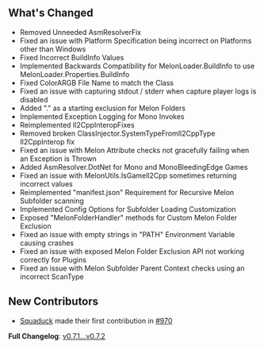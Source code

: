 ## What's Changed
* Removed Unneeded AsmResolverFix
* Fixed an issue with Platform Specification being incorrect on Platforms other than Windows
* Fixed Incorrect BuildInfo Values
* Implemented Backwards Compatibility for MelonLoader.BuildInfo to use MelonLoader.Properties.BuildInfo
* Fixed ColorARGB File Name to match the Class
* Fixed an issue with capturing stdout / stderr when capture player logs is disabled
* Added "." as a starting exclusion for Melon Folders
* Implemented Exception Logging for Mono Invokes
* Reimplemented Il2CppInteropFixes
* Removed broken ClassInjector.SystemTypeFromIl2CppType Il2CppInterop fix
* Fixed an issue with Melon Attribute checks not gracefully failing when an Exception is Thrown
* Added AsmResolver.DotNet for Mono and MonoBleedingEdge Games
* Fixed an issue with MelonUtils.IsGameIl2Cpp sometimes returning incorrect values
* Reimplemented "manifest.json" Requirement for Recursive Melon Subfolder scanning
* Implemented Config Options for Subfolder Loading Customization
* Exposed "MelonFolderHandler" methods for Custom Melon Folder Exclusion
* Fixed an issue with empty strings in "PATH" Environment Variable causing crashes
* Fixed an issue with exposed Melon Folder Exclusion API not working correctly for Plugins
* Fixed an issue with Melon Subfolder Parent Context checks using an incorrect ScanType

## New Contributors
* [Squaduck](<https://github.com/Squaduck>) made their first contribution in [#970](<https://github.com/LavaGang/MelonLoader/pull/970>)

**Full Changelog**: [v0.7.1...v0.7.2](<https://github.com/LavaGang/MelonLoader/compare/v0.7.1...v0.7.2>)